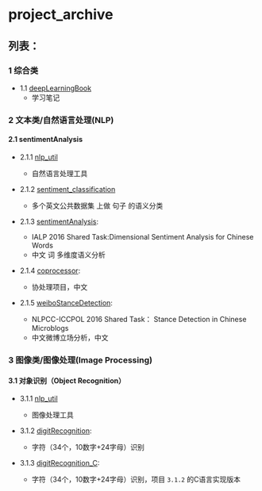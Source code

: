 # project_archive

## 列表：

### 1 综合类
- 1.1 [deepLearningBook](https://github.com/JDwangmo/deepLearningBook)
    - 学习笔记

### 2 文本类/自然语言处理(NLP)

#### 2.1 sentimentAnalysis

- 2.1.1 [nlp_util](https://github.com/JDwangmo/nlp_util)
    - 自然语言处理工具
    
- 2.1.2 [sentiment_classification](https://github.com/JDwangmo/sentiment_classification)
    - 多个英文公共数据集 上做 句子 的语义分类

- 2.1.3 [sentimentAnalysis](https://github.com/JDwangmo/sentimentAnalysis):
    - IALP 2016 Shared Task:Dimensional Sentiment Analysis for Chinese Words 
    - 中文 词 多维度语义分析
    
- 2.1.4 [coprocessor](https://github.com/JDwangmo/coprocessor):
    - 协处理项目，中文    
    
- 2.1.5 [weiboStanceDetection](https://github.com/JDwangmo/weiboStanceDetection):
    - NLPCC-ICCPOL 2016 Shared Task： Stance Detection in Chinese Microblogs
    - 中文微博立场分析，中文

### 3 图像类/图像处理(Image Processing)

#### 3.1 对象识别（Object Recognition）
    
- 3.1.1 [nlp_util](https://github.com/JDwangmo/nlp_util)
    - 图像处理工具
    
- 3.1.2 [digitRecognition](https://github.com/JDwangmo/digitRecognition):
    - 字符（34个，10数字+24字母）识别
   
- 3.1.3 [digitRecognition_C](https://github.com/JDwangmo/digitRecognition_C):
    - 字符（34个，10数字+24字母）识别，项目 `3.1.2` 的C语言实现版本

